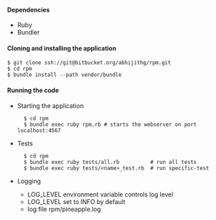 #### Dependencies

* Ruby
* Bundler

#### Cloning and installing the application

	$ git clone ssh://git@bitbucket.org/abhijithg/rpm.git
	$ cd rpm
	$ bundle install --path vendor/bundle

#### Running the code

* Starting the application

		$ cd rpm
		$ bundle exec ruby rpm.rb # starts the webserver on port localhost:4567


* Tests

		$ cd rpm
		$ bundle exec ruby tests/all.rb          # run all tests
		$ bundle exec ruby tests/<name>_test.rb  # run specific-test


* Logging

	* LOG_LEVEL environment variable controls log level
	* LOG_LEVEL set to INFO by default
	* log file rpm/pineapple.log

